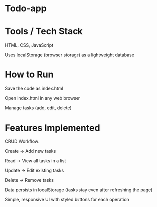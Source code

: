 # Todo-app

# Tools / Tech Stack

HTML, CSS, JavaScript

Uses localStorage (browser storage) as a lightweight database


# How to Run

Save the code as index.html

Open index.html in any web browser

Manage tasks (add, edit, delete)


# Features Implemented

CRUD Workflow:

Create → Add new tasks

Read → View all tasks in a list

Update → Edit existing tasks

Delete → Remove tasks

Data persists in localStorage (tasks stay even after refreshing the page)

Simple, responsive UI with styled buttons for each operation

